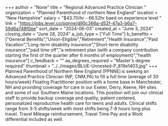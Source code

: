 +++
author = "None"
title = "Regional Advanced Practice Clinician "
organization = "Planned Parenthood of northern New England"
location = "New Hampshire"
salary = "$43.70/hr - 66.52hr baed on experience level "
link = "https://jobs.lever.co/ppnne/d95c366a-d52f-47a3-b6a7-59d6a748f0ee"
sort_date = "2024-06-03"
created_at = "June 3, 2024"
closing_date = "June 28, 2024"
a_job_type = ["Full Time"]
b_benefits = ["General Benefits","Union-Eligible","Retirement","Health Insurance","Paid Vacation","Long-term disability insurance","Short-term disability insurance","paid time off","a retirement plan (with a company contribution starting the first of the quarter after 6 months of employment)","health insurance"]
c_feedback = ""
aa_degrees_required = "Master's degree required"
thumbnail = "../../images/BLUE-Unnested-P_819e1403.jpg"
+++
Planned Parenthood of Northern New England (PPNNE) is seeking an Advanced Practice Clinician (NP, CNM,PA) to fill a full time (average of 30 hours/week) Floating Practitioner position with a home base in Manchester, NH and providing coverage for care in our Exeter, Derry, Keene, NH sites and some of our Southern Maine locations. This position will join our clinical staff to provide backup coverage and quality, patient centered, personalized reproductive health care for teens and adults. Clinical shifts range from 3-5 shifts/week with most shifts being 7-8 hours long plus travel. Travel Mileage reimbursement, Travel Time Pay and a Work differential included as well. 
